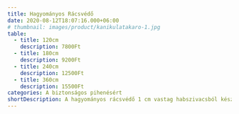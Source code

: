 ```yaml
---
title: Hagyományos Rácsvédő
date: 2020-08-12T18:07:16.000+06:00
# thumbnail: images/product/kanikulatakaro-1.jpg
table:
  - title: 120cm
    description: 7800Ft
  - title: 180cm
    description: 9200Ft
  - title: 240cm
    description: 12500Ft
  - title: 360cm
    description: 15500Ft
categories: A biztonságos pihenésért
shortDescription: A hagyományos rácsvédő 1 cm vastag habszivacsból készült, így hatékony védelmet nyújt a baba fejének a kiságy rácsai ellen. Tökéletes választás azoknak, akik kényelmesen szeretnék elhelyezni a babafészket is a kiságyban, miközben megőrzik a baba biztonságát és komfortját. A praktikus kialakítás mellett a rácsvédő könnyen kezelhető és garantáltan megóvja a kicsit az esetleges ütközésektől. Árak pamutvászon anyag használata esetén értendők.
---
```

